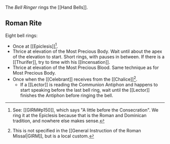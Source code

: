 The _Bell Ringer_ rings the [[Hand Bells]].

## Roman Rite
Eight bell rings:
- Once at [[Epiclesis]][^epiclesis].
- Thrice at elevation of the Most Precious Body. Wait until about the apex of the elevation to start. Short rings, with pauses in between. If there is a [[Thurifer]], try to time with his [[Incensation]].
- Thrice at elevation of the Most Precious Blood. Same technique as for Most Precious Body.
- Once when the [[Celebrant]] receives from the [[Chalice]][^last].
	- If a [[Lector]] is reading the Communion Antiphon and happens to start speaking before the last bell ring, wait until the [[Lector]] finishes the Antiphon before ringing the bell.

[^epiclesis]: See: [[GIRM#p150]], which says "A little before the Consecration". We ring it at the Epiclesis because that is the Roman and Dominican tradition, and nowhere else makes sense.
[^elevations]: See: [[GIRM#p150]], which doesn't specify three times, but instead says "according to local custom". We ring three times at the elevations, a reference the three rings at the Consecration in the Tridentine Roman and Dominican Rites.
[^last]: This is not specified in the [[General Instruction of the Roman Missal|GIRM]], but is a local custom.